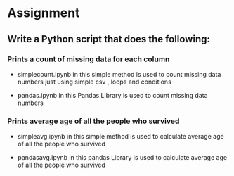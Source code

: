 # Assignment 
## Write a Python script that does the following:

### Prints a count of missing data for each column
- simplecount.ipynb in this simple method is used to count missing data numbers just using simple csv , loops and conditions

- pandas.ipynb in this Pandas Library is used to count missing data numbers


### Prints average age of all the people who survived
- simpleavg.ipynb in this simple method is used to calculate average age of all the people who survived

- pandasavg.ipynb in this pandas Library is used to calculate average age of all the people who survived 